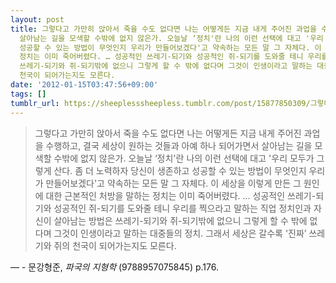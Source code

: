 ```yaml
---
layout: post
title: 그렇다고 가만히 앉아서 죽을 수도 없다면 나는 어떻게든 지금 내게 주어진 과업을 수행하고, 결국 세상이 원하는 것들과 아예 하나 되어가면서
  살아남는 길을 모색할 수밖에 없지 않은가. 오늘날 ‘정치'란 나의 이런 선택에 대고 '우리 모두가 그렇게 산다. 좀 더 노력하자  당신이 생존하고
  성공할 수 있는 방법이 무엇인지 우리가 만들어보겠다'고 약속하는 모든 말 그 자체다. 이 세상을 이렇게 만든 그 원인에 대한 근본적인 처방을 말하는
  정치는 이미 죽어버렸다. … 성공적인 쓰레기-되기와 성공적인 쥐-되기를 도와줄 테니 우리를 찍으라고 말하는 직업 정치인과 자신이 살아남는 방법은
  쓰레기-되기와 쥐-되기밖에 없으니 그렇게 할 수 밖에 없다며 그것이 인생이라고 말하는 대중들의 정치. 그래서 세상은 갈수록 '진짜’ 쓰레기와 쥐의
  천국이 되어가는지도 모른다.
date: '2012-01-15T03:47:56+09:00'
tags: []
tumblr_url: https://sheeplesssheepless.tumblr.com/post/15877850309/그렇다고-가만히-앉아서-죽을-수도-없다면-나는-어떻게든-지금-내게-주어진-과업을-수행하고
---
```

> 그렇다고 가만히 앉아서 죽을 수도 없다면 나는 어떻게든 지금 내게 주어진 과업을 수행하고, 결국 세상이 원하는 것들과 아예 하나 되어가면서 살아남는 길을 모색할 수밖에 없지 않은가. 오늘날 ‘정치'란 나의 이런 선택에 대고 '우리 모두가 그렇게 산다. 좀 더 노력하자 당신이 생존하고 성공할 수 있는 방법이 무엇인지 우리가 만들어보겠다'고 약속하는 모든 말 그 자체다. 이 세상을 이렇게 만든 그 원인에 대한 근본적인 처방을 말하는 정치는 이미 죽어버렸다. … 성공적인 쓰레기-되기와 성공적인 쥐-되기를 도와줄 테니 우리를 찍으라고 말하는 직업 정치인과 자신이 살아남는 방법은 쓰레기-되기와 쥐-되기밖에 없으니 그렇게 할 수 밖에 없다며 그것이 인생이라고 말하는 대중들의 정치. 그래서 세상은 갈수록 '진짜’ 쓰레기와 쥐의 천국이 되어가는지도 모른다.

—&nbsp;- 문강형준, _파국의 지형학_&nbsp;(9788957075845) p.176.
